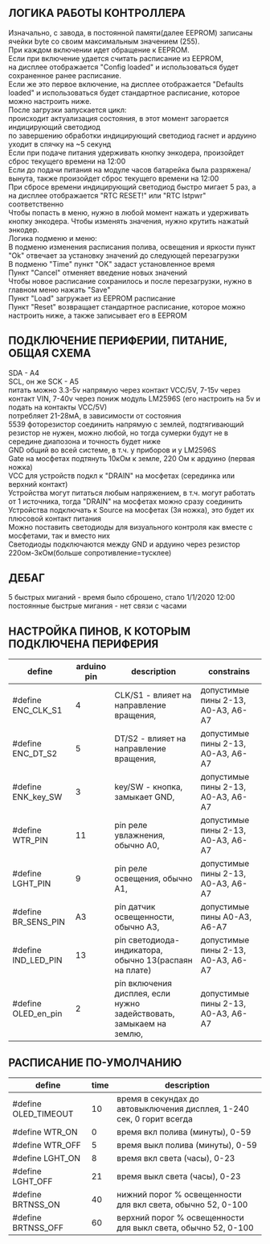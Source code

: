 ##  ЛОГИКА РАБОТЫ КОНТРОЛЛЕРА
Изначально, с завода, в постоянной памяти(далее EEPROM) записаны ячейки byte со своим максимальным значением (255).  
При каждом включении идет обращение к EEPROM.  
Если при включение удается считать расписание из EEPROM,  
на дисплее отображается "Config loaded" и использоваться будет сохраненное ранее расписание.  
Если же это первое включение, на дисплее отображается "Defaults loaded" и использоваться будет стандартное расписание, которое можно настроить ниже.  
   После загрузки запускается цикл:  
       происходит актуализация состояния, в этот момент загорается индицирующий светодиод  
       по завершению обработки индицирующий светодиод гаснет и ардуино уходит в спячку на ~5 секунд  
   Если при подаче питания удерживать кнопку энкодера, произойдет сброс текущего времени на 12:00  
Если до подачи питания на модуле часов батарейка была разряжена/вынута, также произойдет сброс текущего времени на 12:00  
При сбросе времени индицирующий светодиод быстро мигает 5 раз, а на дисплее отображается "RTC RESET!" или "RTC lstpwr" соответственно  
  Чтобы попасть в меню, нужно в любой момент нажать и удерживать кнопку энкодера. Чтобы изменять значения, нужно крутить нажатый энкодер.  
  Логика подменю и меню:  
  В подменю изменения расписания полива, освещения и яркости пункт "Ok" отвечает за установку значений до следующей перезагрузки  
В подменю "Time" пункт "OK" задаст установленное время  
Пункт "Cancel" отменяет введение новых значений  
Чтобы новое расписание сохранилось и после перезагрузки, нужно в главном меню нажать "Save"  
Пункт "Load" загружает из EEPROM расписание  
Пункт "Reset" возвращает стандартное расписание, которое можно настроить ниже, а также записывает его в EEPROM  

##  ПОДКЛЮЧЕНИЕ ПЕРИФЕРИИ, ПИТАНИЕ, ОБЩАЯ СХЕМА
SDA - A4  
SCL, он же SCK - A5  
питать можно 3.3-5v напрямую через контакт VCC/5V, 7-15v через контакт VIN, 7-40v через пониж модуль LM2596S (его настроить на 5v и подать на контакты VCC/5V)  
потребляет 21-28мА, в зависимости от состояния  
5539 фоторезистор соединить напрямую с землей, подтягивающий резистор не нужен, можно любой, но тогда сумерки будут не в середине диапозона и точность будет ниже  
GND общий во всей системе, в т.ч. у приборов и у LM2596S  
Gate на мосфетах подтянуть 10кОм к земле, 220 Ом к ардуино (первая ножка)  
VCC для устройств подкл к "DRAIN" на мосфетах (серединка или верхний контакт)  
Устройства могут питаться любым напряжением, в т.ч. могут работать от 1 источника, тогда "DRAIN" на мосфетах можно сразу соединить  
Устройства подключать к Source на мосфетах (3я ножка), это будет их плюсовой контакт питания  
Можно поставить светодиоды для визуального контроля как вместе с мосфетами, так и вместо них  
   Светодиоды подключаются между GND и ардуино через резистор 220ом-3кОм(больше сопротивление=тусклее)  

##  ДЕБАГ
5 быстрых миганий - время было сброшено, стало 1/1/2020 12:00  
постоянные быстрые мигания - нет связи с часами  

##  НАСТРОЙКА ПИНОВ, К КОТОРЫМ ПОДКЛЮЧЕНА ПЕРИФЕРИЯ
|define|arduino pin|description|constrains|
|---|---|---|---|
|#define ENC_CLK_S1    |4 |      CLK/S1 - влияет на направление вращения,                            |допустимые пины 2-13, A0-A3, A6-A7  |
|#define ENC_DT_S2     |5 |      DT/S2 -  влияет на направление вращения,                            |допустимые пины 2-13, A0-A3, A6-A7  |
|#define ENK_key_SW    |3 |      key/SW - кнопка, замыкает GND,                                      |допустимые пины 2-13, A0-A3, A6-A7  |
|#define WTR_PIN       |11|      pin реле увлажнения, обычно A0,                                     |допустимые пины 2-13, A0-A3, A6-A7  |
|#define LGHT_PIN      |9 |      pin реле освещения, обычно A1,                                      |допустимые пины 2-13, A0-A3, A6-A7  |
|#define BR_SENS_PIN   |A3|      pin датчик освещенности, обычно A3,                                 |допустимые пины A0-A3, A6-A7  |
|#define IND_LED_PIN   |13|      pin светодиода-индикатора, обычно 13(распаян на плате)              |допустимые пины 2-13, A0-A3, A6-A7 | 
|#define OLED_en_pin   |2|       pin включения дисплея, если нужно задействовать, замыкаем на землю, |допустимые пины 2-13, A0-A3, A6-A7  |

##  РАСПИСАНИЕ ПО-УМОЛЧАНИЮ
|define|time|description|
|---|---|---|
|#define OLED_TIMEOUT  |10      |время в секундах до автовыключения дисплея, 1-240 сек, 0 горит всегда  |
|#define WTR_ON        |0       |время вкл полива (минуты), 0-59  |
|#define WTR_OFF       |5       |время выкл полива (минуты), 0-59  |
|#define LGHT_ON       |8       |время вкл света (часы), 0-23  |
|#define LGHT_OFF      |21      |время выкл света (часы), 0-23  |
|#define BRTNSS_ON     |40      |нижний порог % освещенности для вкл света, обычно 52, 0-100  |
|#define BRTNSS_OFF    |60      |верхний порог % освещенности для выкл света, обычно 52, 0-100  |
